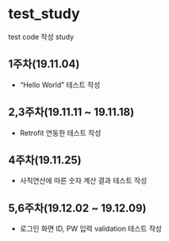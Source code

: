 # test_study
test code 작성 study

## 1주차(19.11.04)
 - “Hello World” 테스트 작성
## 2,3주차(19.11.11 ~ 19.11.18)
 - Retrofit 연동한 테스트 작성
## 4주차(19.11.25)
 - 사칙연산에 따른 숫자 계산 결과 테스트 작성
## 5,6주차(19.12.02 ~ 19.12.09)
 - 로그인 화면 ID, PW 입력 validation 테스트 작성
